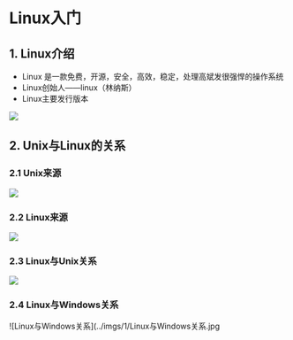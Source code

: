 # Linux入门

## 1. Linux介绍

* Linux 是一款免费，开源，安全，高效，稳定，处理高斌发很强悍的操作系统
* Linux创始人——linux（林纳斯）
* Linux主要发行版本

<img src="../imgs/1/发行版本.jpg"/>

## 2. Unix与Linux的关系

### 2.1 Unix来源

<img src="../imgs/1/unix来源.jpg"/>

### 2.2 Linux来源

<img src="../imgs/1/Linux来源.jpg"/>

### 2.3 Linux与Unix关系

<img src="../imgs/1/Linux与Unix关系.jpg"/>

### 2.4 Linux与Windows关系

![Linux与Windows关系](../imgs/1/Linux与Windows关系.jpg
